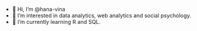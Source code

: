 - 👋 Hi, I’m @hana-vina
- 👀 I’m interested in data analytics, web analytics and social psychology.
- 🌱 I’m currently learning R and SQL.
<!---
hana-vina/hana-vina is a ✨ special ✨ repository because its `README.md` (this file) appears on your GitHub profile.
You can click the Preview link to take a look at your changes.
--->

